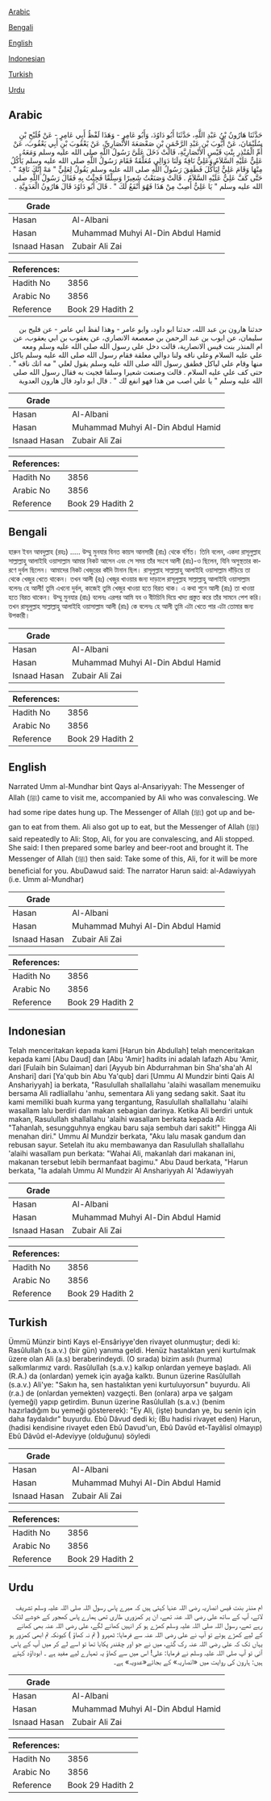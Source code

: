 [Arabic](#arabic)

[Bengali](#bengali)

[English](#english)

[Indonesian](#indonesian)

[Turkish](#turkish)

[Urdu](#urdu)

## Arabic


<div dir="rtl" lang="ar" style={{fontSize:'larger',backgroundColor:'#f8f9fa',padding:20}}>
حَدَّثَنَا هَارُونُ بْنُ عَبْدِ اللَّهِ، حَدَّثَنَا أَبُو دَاوُدَ، وَأَبُو عَامِرٍ - وَهَذَا لَفْظُ أَبِي عَامِرٍ - عَنْ فُلَيْحِ بْنِ سُلَيْمَانَ، عَنْ أَيُّوبَ بْنِ عَبْدِ الرَّحْمَنِ بْنِ صَعْصَعَةَ الأَنْصَارِيِّ، عَنْ يَعْقُوبَ بْنِ أَبِي يَعْقُوبَ، عَنْ أُمِّ الْمُنْذِرِ بِنْتِ قَيْسٍ الأَنْصَارِيَّةِ، قَالَتْ دَخَلَ عَلَىَّ رَسُولُ اللَّهِ صلى الله عليه وسلم وَمَعَهُ عَلِيٌّ عَلَيْهِ السَّلاَمُ وَعَلِيٌّ نَاقِهٌ وَلَنَا دَوَالِي مُعَلَّقَةٌ فَقَامَ رَسُولُ اللَّهِ صلى الله عليه وسلم يَأْكُلُ مِنْهَا وَقَامَ عَلِيٌّ لِيَأْكُلَ فَطَفِقَ رَسُولُ اللَّهِ صلى الله عليه وسلم يَقُولُ لِعَلِيٍّ ‏"‏ مَهْ إِنَّكَ نَاقِهٌ ‏"‏ ‏.‏ حَتَّى كَفَّ عَلِيٌّ عَلَيْهِ السَّلاَمُ ‏.‏ قَالَتْ وَصَنَعْتُ شَعِيرًا وَسِلْقًا فَجِئْتُ بِهِ فَقَالَ رَسُولُ اللَّهِ صلى الله عليه وسلم ‏"‏ يَا عَلِيُّ أَصِبْ مِنْ هَذَا فَهُوَ أَنْفَعُ لَكَ ‏"‏ ‏.‏ قَالَ أَبُو دَاوُدَ قَالَ هَارُونُ الْعَدَوِيَّةِ ‏.‏
</div>
<div style={{backgroundColor:'#f8f9fa',padding:20, marginBottom: 10}}><table> <thead> <tr> <th>Grade</th> <th></th> </tr> </thead> <tbody> <tr><td>Hasan</td><td>Al-Albani</td></tr><tr><td>Hasan</td><td>Muhammad Muhyi Al-Din Abdul Hamid</td></tr><tr><td>Isnaad Hasan</td><td>Zubair Ali Zai</td></tr></tbody></table><table> <thead> <tr> <th>References:</th> <th></th> </tr> </thead> <tbody><tr><td>Hadith No</td><td>3856</td></tr><tr><td>Arabic No</td><td>3856</td></tr><tr><td>Reference</td><td>Book 29 Hadith 2</td></tr></tbody></table></div>


<div dir="rtl" lang="ar" style={{fontSize:'larger',backgroundColor:'#f8f9fa',padding:20}}>
حدثنا هارون بن عبد الله، حدثنا ابو داود، وابو عامر - وهذا لفظ ابي عامر - عن فليح بن سليمان، عن ايوب بن عبد الرحمن بن صعصعة الانصاري، عن يعقوب بن ابي يعقوب، عن ام المنذر بنت قيس الانصارية، قالت دخل على رسول الله صلى الله عليه وسلم ومعه علي عليه السلام وعلي ناقه ولنا دوالي معلقة فقام رسول الله صلى الله عليه وسلم ياكل منها وقام علي لياكل فطفق رسول الله صلى الله عليه وسلم يقول لعلي " مه انك ناقه " . حتى كف علي عليه السلام . قالت وصنعت شعيرا وسلقا فجيت به فقال رسول الله صلى الله عليه وسلم " يا علي اصب من هذا فهو انفع لك " . قال ابو داود قال هارون العدوية
</div>
<div style={{backgroundColor:'#f8f9fa',padding:20, marginBottom: 10}}><table> <thead> <tr> <th>Grade</th> <th></th> </tr> </thead> <tbody> <tr><td>Hasan</td><td>Al-Albani</td></tr><tr><td>Hasan</td><td>Muhammad Muhyi Al-Din Abdul Hamid</td></tr><tr><td>Isnaad Hasan</td><td>Zubair Ali Zai</td></tr></tbody></table><table> <thead> <tr> <th>References:</th> <th></th> </tr> </thead> <tbody><tr><td>Hadith No</td><td>3856</td></tr><tr><td>Arabic No</td><td>3856</td></tr><tr><td>Reference</td><td>Book 29 Hadith 2</td></tr></tbody></table></div>

## Bengali


<div dir="ltr" lang="bn" style={{fontSize:'larger',backgroundColor:'#f8f9fa',padding:20}}>
হারুন ইবন আবদুল্লাহ (রহঃ) ..... উম্মু মুনযার বিনত কায়স আনসারী (রাঃ) থেকে বর্ণিত। তিনি বলেন, একদা রাসূলুল্লাহ সাল্লাল্লাহু আলাইহি ওয়াসাল্লাম আমার নিকট আসেন এবং সে সময় তাঁর সংগে আলী (রাঃ)-ও ছিলেন, যিনি অসুস্থতার কারণে দুর্বল ছিলেন। আমাদের নিকট খেজুরের কাঁদি টানান ছিল। রাসূলুল্লাহ সাল্লাল্লাহু আলাইহি ওয়াসাল্লাম দাঁড়িয়ে তা থেকে খেজুর খেতে থাকেন। তখন আলী (রঃ) খেজুর খাওয়ার জন্য দাড়ালে রাসূলুল্লাহ সাল্লাল্লাহু আলাইহি ওয়াসাল্লাম বলেনঃ হে আলী! তুমি এখনো দুর্বল, কাজেই তুমি খেজুর খাওয়া হতে বিরত থাক। এ কথা শুনে আলী (রাঃ) তা খাওয়া হতে বিরত থাকেন। উম্মু মুনযার (রাঃ) বলেনঃ এরপর আমি যব ও বীটচিনি দিয়ে খাদ্য প্রস্তুত করে তাঁর সামনে পেশ করি। তখন রাসূলুল্লাহ সাল্লাল্লাহু আলাইহি ওয়াসাল্লাম আলী (রাঃ) কে বলেনঃ হে আলী তুমি এটা খেতে পার এটা তোমার জন্য উপকারী।
</div>
<div style={{backgroundColor:'#f8f9fa',padding:20, marginBottom: 10}}><table> <thead> <tr> <th>Grade</th> <th></th> </tr> </thead> <tbody> <tr><td>Hasan</td><td>Al-Albani</td></tr><tr><td>Hasan</td><td>Muhammad Muhyi Al-Din Abdul Hamid</td></tr><tr><td>Isnaad Hasan</td><td>Zubair Ali Zai</td></tr></tbody></table><table> <thead> <tr> <th>References:</th> <th></th> </tr> </thead> <tbody><tr><td>Hadith No</td><td>3856</td></tr><tr><td>Arabic No</td><td>3856</td></tr><tr><td>Reference</td><td>Book 29 Hadith 2</td></tr></tbody></table></div>

## English


<div dir="ltr" lang="en" style={{fontSize:'larger',backgroundColor:'#f8f9fa',padding:20}}>
Narrated Umm al-Mundhar bint Qays al-Ansariyyah: The Messenger of Allah (ﷺ) came to visit me, accompanied by Ali who was convalescing. We had some ripe dates hung up. The Messenger of Allah (ﷺ) got up and began to eat from them. Ali also got up to eat, but the Messenger of Allah (ﷺ) said repeatedly to Ali: Stop, Ali, for you are convalescing, and Ali stopped. She said: I then prepared some barley and beer-root and brought it. The Messenger of Allah (ﷺ) then said: Take some of this, Ali, for it will be more beneficial for you. AbuDawud said: The narrator Harun said: al-Adawiyyah (i.e. Umm al-Mundhar)
</div>
<div style={{backgroundColor:'#f8f9fa',padding:20, marginBottom: 10}}><table> <thead> <tr> <th>Grade</th> <th></th> </tr> </thead> <tbody> <tr><td>Hasan</td><td>Al-Albani</td></tr><tr><td>Hasan</td><td>Muhammad Muhyi Al-Din Abdul Hamid</td></tr><tr><td>Isnaad Hasan</td><td>Zubair Ali Zai</td></tr></tbody></table><table> <thead> <tr> <th>References:</th> <th></th> </tr> </thead> <tbody><tr><td>Hadith No</td><td>3856</td></tr><tr><td>Arabic No</td><td>3856</td></tr><tr><td>Reference</td><td>Book 29 Hadith 2</td></tr></tbody></table></div>

## Indonesian


<div dir="ltr" lang="id" style={{fontSize:'larger',backgroundColor:'#f8f9fa',padding:20}}>
Telah menceritakan kepada kami [Harun bin Abdullah] telah menceritakan kepada kami [Abu Daud] dan [Abu 'Amir] hadits ini adalah lafazh Abu 'Amir, dari [Fulaih bin Sulaiman] dari [Ayyub bin Abdurrahman bin Sha'sha'ah Al Anshari] dari [Ya'qub bin Abu Ya'qub] dari [Ummu Al Mundzir binti Qais Al Anshariyyah] ia berkata, "Rasulullah shallallahu 'alaihi wasallam menemuiku bersama Ali radliallahu 'anhu, sementara Ali yang sedang sakit. Saat itu kami memiliki buah kurma yang tergantung, Rasulullah shallallahu 'alaihi wasallam lalu berdiri dan makan sebagian darinya. Ketika Ali berdiri untuk makan, Rasulullah shallallahu 'alaihi wasallam berkata kepada Ali: "Tahanlah, sesungguhnya engkau baru saja sembuh dari sakit!" Hingga Ali menahan diri." Ummu Al Mundzir berkata, "Aku lalu masak gandum dan rebusan sayur. Setelah itu aku membawanya dan Rasulullah shallallahu 'alaihi wasallam pun berkata: "Wahai Ali, makanlah dari makanan ini, makanan tersebut lebih bermanfaat bagimu." Abu Daud berkata, "Harun berkata, "Ia adalah Ummu Al Mundzir Al Anshariyyah Al 'Adawiyyah
</div>
<div style={{backgroundColor:'#f8f9fa',padding:20, marginBottom: 10}}><table> <thead> <tr> <th>Grade</th> <th></th> </tr> </thead> <tbody> <tr><td>Hasan</td><td>Al-Albani</td></tr><tr><td>Hasan</td><td>Muhammad Muhyi Al-Din Abdul Hamid</td></tr><tr><td>Isnaad Hasan</td><td>Zubair Ali Zai</td></tr></tbody></table><table> <thead> <tr> <th>References:</th> <th></th> </tr> </thead> <tbody><tr><td>Hadith No</td><td>3856</td></tr><tr><td>Arabic No</td><td>3856</td></tr><tr><td>Reference</td><td>Book 29 Hadith 2</td></tr></tbody></table></div>

## Turkish


<div dir="ltr" lang="tr" style={{fontSize:'larger',backgroundColor:'#f8f9fa',padding:20}}>
Ümmü Münzir binti Kays el-Ensâriyye'den rivayet olunmuştur; dedi ki: Rasûlullah (s.a.v.) (bir gün) yanıma geldi. Henüz hastalıktan yeni kurtulmak üzere olan Ali (a.s) beraberindeydi. (O sırada) bizim asılı (hurma) salkımlarımız vardı. Rasûlullah (s.a.v.) kalkıp onlardan yemeye başladı. Ali (R.A.) da (onlardan) yemek için ayağa kalktı. Bunun üzerine Rasûlullah (s.a.v.) Ali'ye: "Sakın ha, sen hastalıktan yeni kurtuluyorsun" buyurdu. Ali (r.a.) de (onlardan yemekten) vazgeçti. Ben (onlara) arpa ve şalgam (yemeği) yapıp getirdim. Bunun üzerine Rasûlullah (s.a.v.) (benim hazırladığım bu yemeği göstererek): "Ey Ali, (işte) bundan ye, bu senin için daha faydalıdır" buyurdu. Ebû Dâvud dedi ki; (Bu hadisi rivayet eden) Harun, (hadisi kendisine rivayet eden Ebû Davud'un, Ebû Davûd et-Tayâlisî olmayıp) Ebû Dâvûd el-Adeviyye (olduğunu) söyledi
</div>
<div style={{backgroundColor:'#f8f9fa',padding:20, marginBottom: 10}}><table> <thead> <tr> <th>Grade</th> <th></th> </tr> </thead> <tbody> <tr><td>Hasan</td><td>Al-Albani</td></tr><tr><td>Hasan</td><td>Muhammad Muhyi Al-Din Abdul Hamid</td></tr><tr><td>Isnaad Hasan</td><td>Zubair Ali Zai</td></tr></tbody></table><table> <thead> <tr> <th>References:</th> <th></th> </tr> </thead> <tbody><tr><td>Hadith No</td><td>3856</td></tr><tr><td>Arabic No</td><td>3856</td></tr><tr><td>Reference</td><td>Book 29 Hadith 2</td></tr></tbody></table></div>

## Urdu


<div dir="rtl" lang="ur" style={{fontSize:'larger',backgroundColor:'#f8f9fa',padding:20}}>
ام منذر بنت قیس انصاریہ رضی اللہ عنہا کہتی ہیں کہ میرے پاس رسول اللہ صلی اللہ علیہ وسلم تشریف لائے، آپ کے ساتھ علی رضی اللہ عنہ تھے، ان پر کمزوری طاری تھی ہمارے پاس کھجور کے خوشے لٹک رہے تھے، رسول اللہ صلی اللہ علیہ وسلم کھڑے ہو کر انہیں کھانے لگے، علی رضی اللہ عنہ بھی کھانے کے لیے کھڑے ہوئے تو آپ نے علی رضی اللہ عنہ سے فرمایا: ٹھہرو ( تم نہ کھاؤ ) کیونکہ تم ابھی کمزور ہو یہاں تک کہ علی رضی اللہ عنہ رک گئے، میں نے جو اور چقندر پکایا تھا تو اسے لے کر میں آپ کے پاس آئی تو آپ صلی اللہ علیہ وسلم نے فرمایا: علی! اس میں سے کھاؤ یہ تمہارے لیے مفید ہے ۔ ابوداؤد کہتے ہیں: ہارون کی روایت میں «انصاریہ» کے بجائے«عدویہ» ہے۔
</div>
<div style={{backgroundColor:'#f8f9fa',padding:20, marginBottom: 10}}><table> <thead> <tr> <th>Grade</th> <th></th> </tr> </thead> <tbody> <tr><td>Hasan</td><td>Al-Albani</td></tr><tr><td>Hasan</td><td>Muhammad Muhyi Al-Din Abdul Hamid</td></tr><tr><td>Isnaad Hasan</td><td>Zubair Ali Zai</td></tr></tbody></table><table> <thead> <tr> <th>References:</th> <th></th> </tr> </thead> <tbody><tr><td>Hadith No</td><td>3856</td></tr><tr><td>Arabic No</td><td>3856</td></tr><tr><td>Reference</td><td>Book 29 Hadith 2</td></tr></tbody></table></div>